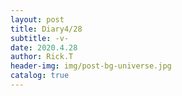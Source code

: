 ```yaml
---
layout: post
title: Diary4/28
subtitle: -v-
date: 2020.4.28
author: Rick.T
header-img: img/post-bg-universe.jpg
catalog: true
---
```


